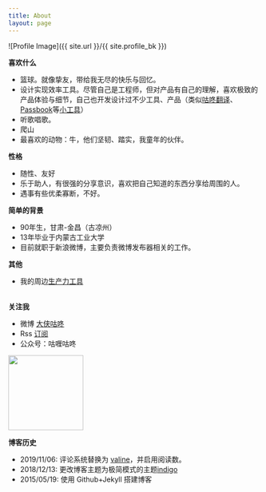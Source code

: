 ```yaml
---
title: About
layout: page
---
```

![Profile Image]({{ site.url }}/{{ site.profile_bk }})

<b>喜欢什么</b><br>
<ul>
    <li>篮球。就像挚友，带给我无尽的快乐与回忆。</li>
    <li>设计实现效率工具。尽管自己是工程师，但对产品有自己的理解，喜欢极致的产品体验与细节，自己也开发设计过不少工具、产品（类似<a href="https://github.com/maoruibin/TranslateApp" target="_blank">咕咚翻译</a>、<a href="http://gudong.name/product/2018/07/25/about_passbook.html" target="_blank">Passbook</a>等<a href="/product" target="_blank">小工具</a>）</li>
    <li>听歌唱歌。</li>
    <li>爬山</li>
    <li>最喜欢的动物：牛，他们坚韧、踏实，我童年的伙伴。</li>
</ul>

<b>性格</b><br>
<ul>
    <li>随性、友好</li>
    <li>乐于助人，有很强的分享意识，喜欢把自己知道的东西分享给周围的人。</li>
    <li>遇事有些优柔寡断，不好。</li>
</ul>

<b>简单的背景</b><br>
<ul>
    <li>90年生，甘肃-金昌（古凉州）</li>
    <li>13年毕业于内蒙古工业大学</li>
    <li>目前就职于新浪微博，主要负责微博发布器相关的工作。</li>    
</ul>

<b>其他</b><br>
<ul>
    <li>我的周边<a href="/2019/04/05/2019-tools.html" target="_blank">生产力工具</a></li>  
</ul>


<br>
<b>关注我</b>
<ul>
    <li>微博 <a href="https://weibo.com/1874136301" target="_blank">大侠咕咚</a></li>
    <li>Rss <a href="https://gudong.name/feed.xml" target="_blank">订阅</a></li>
    <li>公众号：咕喱咕咚</li>
</ul>
<img style="width:150px;height:150px;" src="https://ws3.sinaimg.cn/large/006tNbRwgy1fykl72khq0j305g05g0sq.jpg"  />

<br>

<b>博客历史</b>
<ul>
    <li>2019/11/06: 评论系统替换为 <a href="https://valine.js.org" target="_blank">valine</a>，并启用阅读数。</li>
    <li>2018/12/13: 更改博客主题为极简模式的主题<a href="https://github.com/sergiokopplin/indigo" target="_blank">indigo</a></li>
    <li>2015/05/19: 使用 Github+Jekyll 搭建博客</li>
</ul>
<br>


